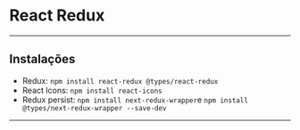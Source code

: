 # React Redux
__________________

## Instalações

- Redux: `npm install react-redux @types/react-redux`
- React Icons: `npm install react-icons`
- Redux persist: `npm install next-redux-wrapper`e `npm install @types/next-redux-wrapper --save-dev`

__________________